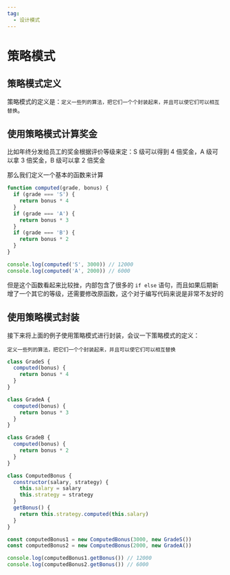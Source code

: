```yaml
---
tag:
  - 设计模式
---
```


# 策略模式

## 策略模式定义

策略模式的定义是：`定义一些列的算法，把它们一个个封装起来，并且可以使它们可以相互替换`。

## 使用策略模式计算奖金

比如年终分发给员工的奖金根据评价等级来定：S 级可以得到 4 倍奖金，A 级可以拿 3 倍奖金，B 级可以拿 2 倍奖金

那么我们定义一个基本的函数来计算

```js
function computed(grade, bonus) {
  if (grade === 'S') {
    return bonus * 4
  }
  if (grade === 'A') {
    return bonus * 3
  }
  if (grade === 'B') {
    return bonus * 2
  }
}

console.log(computed('S', 3000)) // 12000
console.log(computed('A', 2000)) // 6000
```

但是这个函数看起来比较挫，内部包含了很多的 `if else` 语句，而且如果后期新增了一个其它的等级，还需要修改原函数，这个对于编写代码来说是非常不友好的

## 使用策略模式封装

接下来将上面的例子使用策略模式进行封装，会议一下策略模式的定义：

`定义一些列的算法，把它们一个个封装起来，并且可以使它们可以相互替换`

```js
class GradeS {
  computed(bonus) {
    return bonus * 4
  }
}

class GradeA {
  computed(bonus) {
    return bonus * 3
  }
}

class GradeB {
  computed(bonus) {
    return bonus * 2
  }
}

class ComputedBonus {
  constructor(salary, strategy) {
    this.salary = salary
    this.strategy = strategy
  }
  getBonus() {
    return this.strategy.computed(this.salary)
  }
}

const computedBonus1 = new ComputedBonus(3000, new GradeS())
const computedBonus2 = new ComputedBonus(2000, new GradeA())

console.log(computedBonus1.getBonus()) // 12000
console.log(computedBonus2.getBonus()) // 6000
```
